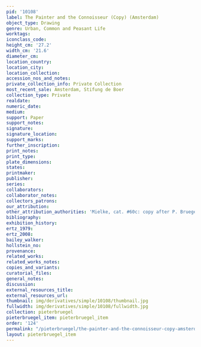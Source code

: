```yaml
---
pid: '10108'
label: The Painter and the Connoisseur (Copy) (Amsterdam)
object_type: Drawing
genre: Urban, Common and Peasant Life
worktags:
iconclass_code:
height_cm: '27.2'
width_cm: '21.6'
diameter_cm:
location_country:
location_city:
location_collection:
accession_nos_and_notes:
private_collection_info: Private Collection
most_recent_sale: Amsterdam, Stifung de Boer
collection_type: Private
realdate:
numeric_date:
medium:
support: Paper
support_notes:
signature:
signature_location:
support_marks:
further_inscription:
print_notes:
print_type:
plate_dimensions:
states:
printmaker:
publisher:
series:
collaborators:
collaborator_notes:
collectors_patrons:
our_attribution:
other_attribution_authorities: 'Mielke, cat. #60c: copy after P. Bruegel.'
bibliography:
exhibition_history:
ertz_1979:
ertz_2008:
bailey_walker:
hollstein_no:
provenance:
related_works:
related_works_notes:
copies_and_variants:
curatorial_files:
general_notes:
discussion:
external_resources_title:
external_resources_url:
thumbnail: img/derivatives/simple/10108/thumbnail.jpg
fullwidth: img/derivatives/simple/10108/fullwidth.jpg
collection: pieterbruegel
pieterbruegel_item: pieterbruegel_item
order: '124'
permalink: "/pieterbruegel/the-painter-and-the-connoisseur-copy-amsterdam"
layout: pieterbruegel_item
---
```

